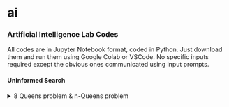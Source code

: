 # ai
### Artificial Intelligence Lab Codes

All codes are in Jupyter Notebook format, coded in Python. Just download them and run them using Google Colab or VSCode. 
No specific inputs required except the obvious ones communicated using input prompts.

#### Uninformed Search

<details>
  <summary>8 Queens problem & n-Queens problem</summary>
  
  The goal of the n-queens problem is to place n queens on a chessboard such that no queen attacks any other. 
  The problem formulation in terms of the state-space is as follows:
  
  States: Any arrangement of 0-n queens on the board is a state.
  Initial State: No queens on the board.
  Actions: Add a queen to any empty square.
  Transition Model: Returns the board with a queen added to the specified square.
  Goal test: n queens are on the board, none attacked.
  
  Write a program to:
  Solve the problem starting from the initial state and print the solution chessboard.
  Print the number of solutions to the problem.
  Print the number of non-attacking states.

</details>
